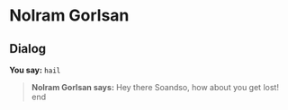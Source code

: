 # Nolram Gorlsan


## Dialog

**You say:** `hail`



>**Nolram Gorlsan says:** Hey there Soandso, how about you get lost!
end
